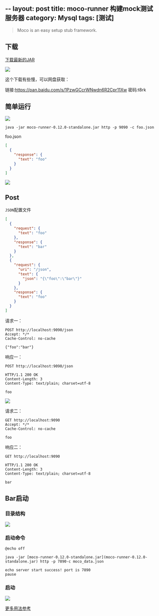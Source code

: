 --
layout: post
title: moco-runner 构建mock测试服务器
category: Mysql 
tags: [测试]
---

>Moco is an easy setup stub framework.
 
## 下载

[下载最新的JAR](https://repo1.maven.org/maven2/com/github/dreamhead/moco-runner/0.12.0/)

![](https://oscimg.oschina.net/oscnet/up-4d5fd35048d7ae424b752961600fbf7a3d6.png)

这个下载有些慢，可以网盘获取：

链接:https://pan.baidu.com/s/1PzwGCcrWNwdn6R2Cpr11Xw  密码:t8rk



## 简单运行


![](https://oscimg.oschina.net/oscnet/up-89ab2d53fed5b079c60d41b3c708645c860.png)

`java -jar moco-runner-0.12.0-standalone.jar http -p 9090 -c foo.json`


foo.json
```json
[
  {
    "response": {
      "text": "foo"
    }
  }
]
```

![](https://oscimg.oschina.net/oscnet/up-1905c1c076adb5e74f185c58b9d8b01c41d.png)

## Post 

`JSON`配置文件

```json
[
  {
    "request": {
      "text": "foo"
    },
    "response": {
      "text": "bar"
    }
  },
  {
    "request": {
      "uri": "/json",
      "text": {
        "json": "{\"foo\":\"bar\"}"
      }
    },
    "response": {
      "text": "foo"
    }
  }
]
```

请求一：
```
POST http://localhost:9090/json  
Accept: */*  
Cache-Control: no-cache  
  
{"foo":"bar"}
```

响应一：
```
POST http://localhost:9090/json

HTTP/1.1 200 OK
Content-Length: 3
Content-Type: text/plain; charset=utf-8

foo
```

![](https://oscimg.oschina.net/oscnet/up-1714824ecceb7fea79fcd2dc45fe5c5b3be.png)


请求二：
```
GET http://localhost:9090  
Accept: */*  
Cache-Control: no-cache  
  
foo
```

响应二：
```
GET http://localhost:9090

HTTP/1.1 200 OK
Content-Length: 3
Content-Type: text/plain; charset=utf-8

bar
```

## Bar启动

### 目录结构

![](https://oscimg.oschina.net/oscnet/up-45d31747318685ff75b972cbb5276a456c1.png)

### 启动命令
```
@echo off

java -jar [moco-runner-0.12.0-standalone.jar](moco-runner-0.12.0-standalone.jar) http -p 7890-c moco_data.json

echo server start success! port is 7890
pause
```

### 启动

![](https://oscimg.oschina.net/oscnet/up-822696d10fd82801562b6db4a53333c2e7d.png)



[更多用法参考](https://github.com/dreamhead/moco/blob/master/moco-doc/apis.md#request)
